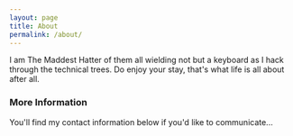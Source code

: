 ```yaml
---
layout: page
title: About
permalink: /about/
---
```


I am The Maddest Hatter of them all wielding not but a keyboard as I hack through the technical trees. Do enjoy your stay, that's what life is all about after all.

### More Information

You'll find my contact information below if you'd like to communicate...
